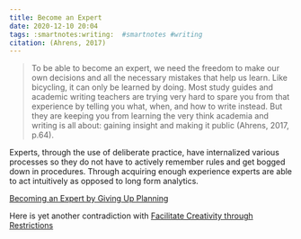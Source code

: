 ```yaml
---
title: Become an Expert
date: 2020-12-10 20:04
tags: :smartnotes:writing:  #smartnotes #writing 
citation: (Ahrens, 2017)
---
```

>To be able to become an expert, we need the freedom to make our own decisions and all the necessary mistakes that help us learn. Like bicycling, it can only be learned by doing. Most study guides and academic writing teachers are trying very hard to spare you from that experience by telling you what, when, and how to write instead. But they are keeping you from learning the very think academia and writing is all about: gaining insight and making it public (Ahrens, 2017, p.64). 

Experts, through the use of deliberate practice, have internalized various processes so they do not have to actively remember rules and get bogged down in procedures. Through acquiring enough experience experts are able to act intuitively as opposed to long form analytics. 

[Becoming an Expert by Giving Up Planning](202012161431.md)

Here is yet another contradiction with [Facilitate Creativity through Restrictions](202012151810.md)
